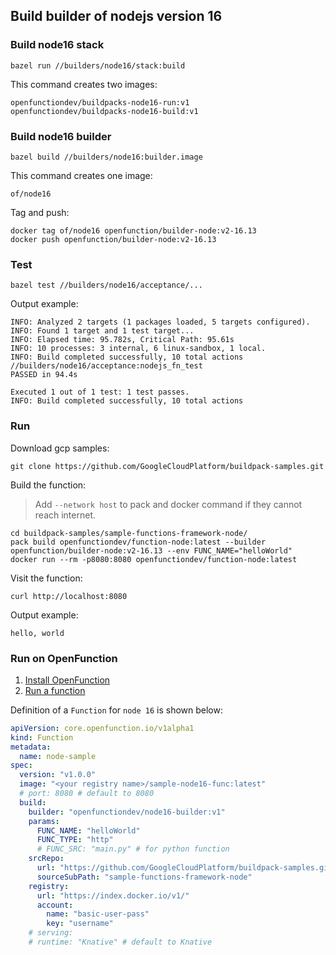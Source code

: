 ## Build builder of nodejs version 16

### Build node16 stack

```shell
bazel run //builders/node16/stack:build
```

This command creates two images:

```shell
openfunctiondev/buildpacks-node16-run:v1
openfunctiondev/buildpacks-node16-build:v1
```

### Build node16 builder

```shell
bazel build //builders/node16:builder.image
```

This command creates one image:

```shell
of/node16
```

Tag and push:

```shell
docker tag of/node16 openfunction/builder-node:v2-16.13
docker push openfunction/builder-node:v2-16.13
```

### Test

```shell
bazel test //builders/node16/acceptance/...
```

Output example:

```shell
INFO: Analyzed 2 targets (1 packages loaded, 5 targets configured).
INFO: Found 1 target and 1 test target...
INFO: Elapsed time: 95.782s, Critical Path: 95.61s
INFO: 10 processes: 3 internal, 6 linux-sandbox, 1 local.
INFO: Build completed successfully, 10 total actions
//builders/node16/acceptance:nodejs_fn_test                              PASSED in 94.4s

Executed 1 out of 1 test: 1 test passes.
INFO: Build completed successfully, 10 total actions
```

### Run

Download gcp samples:

```shell
git clone https://github.com/GoogleCloudPlatform/buildpack-samples.git
```

Build the function:

> Add `--network host` to pack and docker command if they cannot reach internet.

```shell
cd buildpack-samples/sample-functions-framework-node/
pack build openfunctiondev/function-node:latest --builder openfunction/builder-node:v2-16.13 --env FUNC_NAME="helloWorld"
docker run --rm -p8080:8080 openfunctiondev/function-node:latest
```

Visit the function:

```shell
curl http://localhost:8080
```

Output example:

```shell
hello, world
```

### Run on OpenFunction

1. [Install OpenFunction](https://github.com/OpenFunction/OpenFunction#quickstart)
2. [Run a function](https://github.com/OpenFunction/OpenFunction#sample-run-a-function)

Definition of a ```Function``` for ```node 16``` is shown below:

```yaml
apiVersion: core.openfunction.io/v1alpha1
kind: Function
metadata:
  name: node-sample
spec:
  version: "v1.0.0"
  image: "<your registry name>/sample-node16-func:latest"
  # port: 8080 # default to 8080
  build:
    builder: "openfunctiondev/node16-builder:v1"
    params:
      FUNC_NAME: "helloWorld"
      FUNC_TYPE: "http"
      # FUNC_SRC: "main.py" # for python function
    srcRepo:
      url: "https://github.com/GoogleCloudPlatform/buildpack-samples.git"
      sourceSubPath: "sample-functions-framework-node"
    registry:
      url: "https://index.docker.io/v1/"
      account:
        name: "basic-user-pass"
        key: "username"
    # serving:
    # runtime: "Knative" # default to Knative
```
